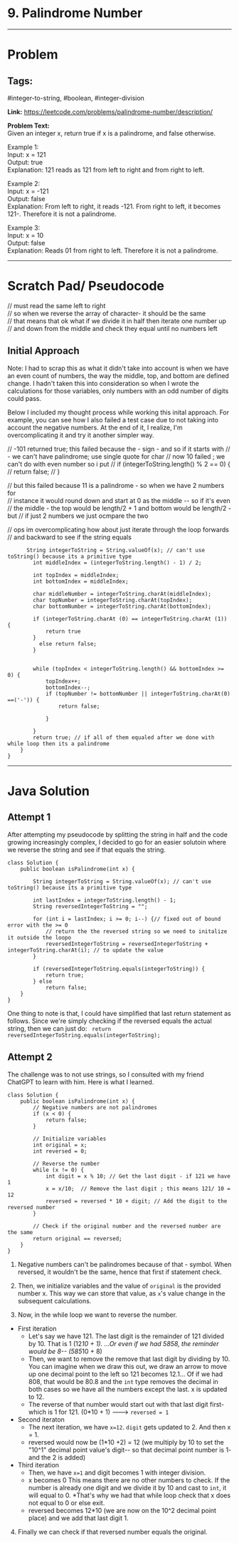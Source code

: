 # 9. Palindrome Number


---


# Problem 

## Tags: 
#integer-to-string, #boolean, #integer-division 

**Link:** https://leetcode.com/problems/palindrome-number/description/

**Problem Text:**   
Given an integer x, return true if x is a 
palindrome, and false otherwise. 

 

Example 1:  
Input: x = 121  
Output: true  
Explanation: 121 reads as 121 from left to right and from right to left.  

Example 2:  
Input: x = -121  
Output: false  
Explanation: From left to right, it reads -121. From right to left, it becomes 121-. Therefore it is not a palindrome.  

Example 3:  
Input: x = 10  
Output: false  
Explanation: Reads 01 from right to left. Therefore it is not a palindrome.  





---

# Scratch Pad/ Pseudocode

// must read the same left to right  
// so when we reverse the array of character- it should be the same  
// that means that ok what if we divide it in half then iterate one number up  
// and down from the middle and check they equal until no numbers left  


## Initial Approach

Note: I had to scrap this as what it didn't take into account is when we have an even count of numbers, the way the middle, top, and bottom are defined change.
I hadn't taken this into consideration so when I wrote the calculations for those variables, only numbers with an odd number of digits could pass. 

Below I included my thought process while working this inital approach. For example, you can see how I also failed a test case due to not taking into account the negative numbers. At the end of it, I realize, I'm overcomplicating it and try it another simpler way. 

// -101 returned true; this failed because the - sign - and so if it starts with
// - we can't have palindrome; use single quote for char
// now 10 failed ; we can't do with even number so i put
// if (integerToString.length() % 2 == 0) {
// return false;
// }

// but this failed because 11 is a palindrome - so when we have 2 numbers for  
// instance it would round down and start at 0 as the middle -- so if it's even   
// the middle - the top would be length/2 + 1 and bottom would be length/2 - but 
// if just 2 numbers we just ocmpare the two   

// ops im overcomplicating how about just iterate through the loop forwards  
// and backward to see if the string equals  

```
      String integerToString = String.valueOf(x); // can't use toString() because its a primitive type
        int middleIndex = (integerToString.length() - 1) / 2;

        int topIndex = middleIndex;
        int bottomIndex = middleIndex;

        char middleNumber = integerToString.charAt(middleIndex);
        char topNumber = integerToString.charAt(topIndex);
        char bottomNumber = integerToString.charAt(bottomIndex);

        if (integerToString.charAt (0) == integerToString.charAt (1)) {
            return true 
        }
          else return false;
        }

    
        while (topIndex < integerToString.length() && bottomIndex >= 0) {
            topIndex++;
            bottomIndex--;
            if (topNumber != bottomNumber || integerToString.charAt(0) ==('-')) {
                return false;

            }
            
        }
        return true; // if all of them equaled after we done with while loop then its a palindrome
    }
}
```

---

# Java Solution

## Attempt 1

After attempting my pseudocode by splitting the string in half and the code growing increasingly complex, I decided to go for an easier solutoin where we reverse the string and see if that equals the string. 

```
class Solution {
    public boolean isPalindrome(int x) {

        String integerToString = String.valueOf(x); // can't use toString() because its a primitive type

        int lastIndex = integerToString.length() - 1;
        String reversedIntegerToString = "";

        for (int i = lastIndex; i >= 0; i--) {// fixed out of bound error with the >= 0
            // return the the reversed string so we need to initalize it outside the loopo
            reversedIntegerToString = reversedIntegerToString + integerToString.charAt(i); // to update the value
        }

        if (reversedIntegerToString.equals(integerToString)) {
            return true;
        } else
            return false;
    }
}
```

One thing to note is that, I could have simplified that last return statement as follows. Since we're simply checking if the reversed equals the actual string, then we can just do:
` return reversedIntegerToString.equals(integerToString);`

## Attempt 2
The challenge was to not use strings, so I consulted with my friend ChatGPT to learn with him.
Here is what I learned.


```
class Solution {
    public boolean isPalindrome(int x) {
        // Negative numbers are not palindromes
        if (x < 0) {
            return false;
        }

        // Initialize variables
        int original = x;
        int reversed = 0;

        // Reverse the number
        while (x != 0) {
            int digit = x % 10; // Get the last digit - if 121 we have 1
            x = x/10;  // Remove the last digit ; this means 121/ 10 = 12 
            reversed = reversed * 10 + digit; // Add the digit to the reversed number
        }

        // Check if the original number and the reversed number are the same
        return original == reversed;
    }
}
```


1. Negative numbers can't be palindromes because of that - symbol. When reversed, it wouldn't be the same, hence that first if statement check.

2. Then, we initialize variables and the value of `original` is the provided number x. This way we can store that value, as `x`'s value change in the subsequent calculations.

3. Now, in the while loop we want to reverse the number. 
 - First iteration
     - Let's say we have 121. The last digit is the remainder of 121 divided by 10. That is 1 (12*10 + 1). ...Or even if we had 5858, the reminder would be 8-- (585*10 + 8)
    - Then, we want to remove the remove that last digit by dividing by 10. You can imagine when we draw this out, we draw an arrow to move up one decimal point to the left so 121 becomes 12.1... Of if we had 808, that would be 80.8 and the `int` type removes the decimal in both cases so we have all the numbers except the last. x is updated to 12.
    - The reverse of that number would start out with that last digit first- which is 1 for 121. (0*10 + 1) ---> `reversed = 1`
 - Second iteraton
    - The next iteration, we have `x=12`.  `digit` gets updated to 2. And then x = 1. 
    - reversed would now be (1*10 +2) = 12 (we multiply by 10 to set the "10^1" decimal point value's digit-- so that decimal point number is 1- and the 2 is added)
- Third iteration
    - Then, we have `x=1` and digit becomes 1 with integer division. 
    - x becomes 0 This means there are no other numbers to check. If the number is already one digit and we divide it by 10 and cast to `int`, it will equal to 0. *That's why we had that while loop check that x does not equal to 0 or else exit. 
    - reversed becomes 12*10 (we are now on the 10^2 decimal point place) and we add that last digit 1. 


4. Finally we can check if that reversed number equals the original. 